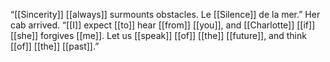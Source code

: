 “[[Sincerity]] [[always]] surmounts obstacles. Le [[Silence]] de la mer.” Her cab arrived. “[[I]] expect [[to]] hear [[from]] [[you]], and [[Charlotte]] [[if]] [[she]] forgives [[me]]. Let us [[speak]] [[of]] [[the]] [[future]], and think [[of]] [[the]] [[past]].”